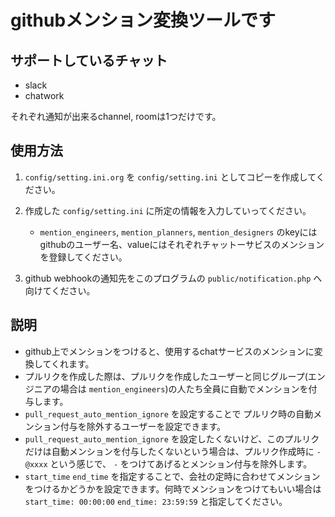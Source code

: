 # githubメンション変換ツールです

## サポートしているチャット

* slack
* chatwork

それぞれ通知が出来るchannel, roomは1つだけです。

## 使用方法

1. `config/setting.ini.org` を `config/setting.ini` としてコピーを作成してください。

2. 作成した `config/setting.ini` に所定の情報を入力していってください。

    * `mention_engineers`, `mention_planners`, `mention_designers` のkeyにはgithubのユーザー名、valueにはそれぞれチャットーサビスのメンションを登録してください。

3. github webhookの通知先をこのプログラムの `public/notification.php` へ向けてください。

## 説明

* github上でメンションをつけると、使用するchatサービスのメンションに変換してくれます。
* プルリクを作成した際は、プルリクを作成したユーザーと同じグループ(エンジニアの場合は `mention_engineers`)の人たち全員に自動でメンションを付与します。
* `pull_request_auto_mention_ignore` を設定することで プルリク時の自動メンション付与を除外するユーザーを設定できます。
* `pull_request_auto_mention_ignore` を設定したくないけど、このプルリクだけは自動メンションを付与したくないという場合は、プルリク作成時に `-@xxxx` という感じで、 `-` をつけてあげるとメンション付与を除外します。
* `start_time` `end_time` を指定することで、会社の定時に合わせてメンションをつけるかどうかを設定できます。何時でメンションをつけてもいい場合は `start_time: 00:00:00` `end_time: 23:59:59` と指定してください。
